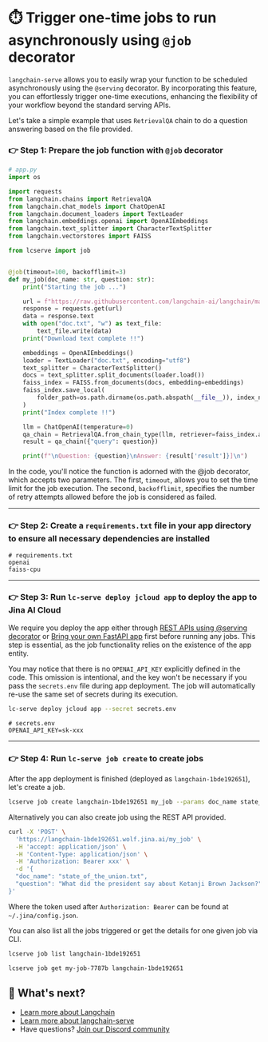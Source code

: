 # ⏱️ Trigger one-time jobs to run asynchronously using `@job` decorator

`langchain-serve` allows you to easily wrap your function to be scheduled asynchronously using the `@serving` decorator. By incorporating this feature, you can effortlessly trigger one-time executions, enhancing the flexibility of your workflow beyond the standard serving APIs.

Let's take a simple example that uses `RetrievalQA` chain to do a question answering based on the file provided.

### 👉 Step 1: Prepare the job function with `@job` decorator

```python
# app.py
import os

import requests
from langchain.chains import RetrievalQA
from langchain.chat_models import ChatOpenAI
from langchain.document_loaders import TextLoader
from langchain.embeddings.openai import OpenAIEmbeddings
from langchain.text_splitter import CharacterTextSplitter
from langchain.vectorstores import FAISS

from lcserve import job


@job(timeout=100, backofflimit=3)
def my_job(doc_name: str, question: str):
    print("Starting the job ...")

    url = f"https://raw.githubusercontent.com/langchain-ai/langchain/master/docs/extras/modules/{doc_name}"
    response = requests.get(url)
    data = response.text
    with open("doc.txt", "w") as text_file:
        text_file.write(data)
    print("Download text complete !!")

    embeddings = OpenAIEmbeddings()
    loader = TextLoader("doc.txt", encoding="utf8")
    text_splitter = CharacterTextSplitter()
    docs = text_splitter.split_documents(loader.load())
    faiss_index = FAISS.from_documents(docs, embedding=embeddings)
    faiss_index.save_local(
        folder_path=os.path.dirname(os.path.abspath(__file__)), index_name="index"
    )
    print("Index complete !!")

    llm = ChatOpenAI(temperature=0)
    qa_chain = RetrievalQA.from_chain_type(llm, retriever=faiss_index.as_retriever())
    result = qa_chain({"query": question})

    print(f"\nQuestion: {question}\nAnswer: {result['result']}]\n")
```

In the code, you'll notice the function is adorned with the @job decorator, which accepts two parameters. The first, `timeout`, allows you to set the time limit for the job execution. The second, `backofflimit`, specifies the number of retry attempts allowed before the job is considered as failed.

---

### 👉 Step 2: Create a `requirements.txt` file in your app directory to ensure all necessary dependencies are installed

```text
# requirements.txt
openai
faiss-cpu
```

---

### 👉 Step 3: Run `lc-serve deploy jcloud app` to deploy the app to Jina AI Cloud

We require you deploy the app either through [REST APIs using @serving decorator](../../#-rest-apis-using-serving-decorator) or [Bring your own FastAPI app](../../#-bring-your-own-fastapi-app) first before running any jobs. This step is essential, as the job functionality relies on the existence of the app entity.

You may notice that there is no `OPENAI_API_KEY` explicitly defined in the code. This omission is intentional, and the key won't be necessary if you pass the `secrets.env` file during app deployment. The job will automatically re-use the same set of secrets during its execution.

```bash
lc-serve deploy jcloud app --secret secrets.env
```

```text
# secrets.env
OPENAI_API_KEY=sk-xxx
```

---

### 👉 Step 4: Run `lc-serve job create` to create jobs

After the app deployment is finished (deployed as `langchain-1bde192651`), let's create a job.

```bash
lcserve job create langchain-1bde192651 my_job --params doc_name state_of_the_union.txt --params question 'What did the president say about Ketanji Brown Jackson?'
```

Alternatively you can also create job using the REST API provided.

```bash
curl -X 'POST' \
  'https://langchain-1bde192651.wolf.jina.ai/my_job' \
  -H 'accept: application/json' \
  -H 'Content-Type: application/json' \
  -H 'Authorization: Bearer xxx' \
  -d '{
  "doc_name": "state_of_the_union.txt",
  "question": "What did the president say about Ketanji Brown Jackson?"
}'

```
Where the token used after `Authorization: Bearer` can be found at `~/.jina/config.json`.

You can also list all the jobs triggered or get the details for one given job via CLI.

```bash
lcserve job list langchain-1bde192651
```

```bash
lcserve job get my-job-7787b langchain-1bde192651
```

## 👀 What's next?

- [Learn more about Langchain](https://python.langchain.com/docs/)
- [Learn more about langchain-serve](https://github.com/jina-ai/langchain-serve)
- Have questions? [Join our Discord community](https://discord.jina.ai/)
